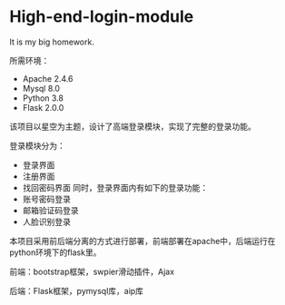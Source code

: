 # High-end-login-module
It is my big homework.

所需环境：
-	Apache 2.4.6
-	Mysql 8.0
-	Python 3.8
-	Flask 2.0.0

该项目以星空为主题，设计了高端登录模块，实现了完整的登录功能。

登录模块分为：
-	登录界面
- 注册界面
- 找回密码界面
同时，登录界面内有如下的登录功能：
- 账号密码登录
- 邮箱验证码登录
- 人脸识别登录

本项目采用前后端分离的方式进行部署，前端部署在apache中，后端运行在python环境下的flask里。

前端：bootstrap框架，swpier滑动插件，Ajax

后端：Flask框架，pymysql库，aip库

